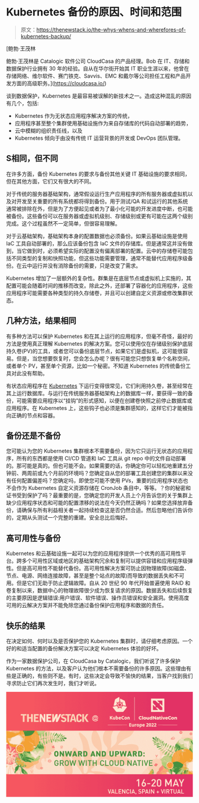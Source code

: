 # Kubernetes 备份的原因、时间和范围

> 原文：<https://thenewstack.io/the-whys-whens-and-wherefores-of-kubernetes-backup/>

[](https://cloudcasa.io/)

 [鲍勃·王茂林

鲍勃·王茂林是 Catalogic 软件公司 CloudCasa 的产品经理。Bob 在 IT、存储和数据保护行业拥有 30 年的经验。自从在华尔街开始其 IT 职业生涯以来，他曾在存储网络、维尔软件、赛门铁克、Savvis、EMC 和戴尔等公司担任工程和产品开发方面的高级职务。](https://cloudcasa.io/) [](https://cloudcasa.io/)

谈到数据保护，Kubernetes 是最容易被误解的新技术之一。造成这种混乱的原因有几个，包括:

*   Kubernetes 作为无状态应用程序解决方案的传统，
*   应用程序甚至整个集群使用基础设施作为来自存储库的代码自动部署的趋势，
*   云中模糊的组织责任线，以及
*   Kubernetes 倾向于由没有传统 IT 运营背景的开发或 DevOps 团队管理。

## **S**相同，但不同

在许多方面，备份 Kubernetes 的要求与备份其他关键 IT 基础设施的要求相同，但在其他方面，它们又有很大的不同。

对于传统的服务器基础架构，通常假设运行生产应用程序的所有服务器或虚拟机以及对开发至关重要的所有系统都将得到备份。用于测试/QA 和试运行的其他系统通常被排除在外，但是为了方便起见或者为了最小化可能的开发进度中断，也可能被备份。这些备份可以在服务器或虚拟机级别、存储级别或更有可能在这两个级别完成。这个过程虽然不一定简单，但很容易理解。

对于云基础架构，基础架构本身的配置数据也必须备份。如果云基础设施是使用 IaC 工具自动部署的，那么应该备份包含 IaC 文件的存储库。但是通常这并没有做到，当它做到时，必须希望实际的配置没有偏离部署的配置。云中的存储卷可能包括不同类型的复制和快照功能，但这些功能需要管理，通常不能替代应用程序级备份。在云中运行并没有消除备份的需要，只是改变了需求。

Kubernetes 增加了一层额外的复杂性。群集是在底层节点或虚拟机上实施的，其配置可能会随着时间的推移而改变。除此之外，还部署了容器化的应用程序，这些应用程序可能需要各种类型的持久存储卷，并且可以创建自定义资源或修改集群状态。

## **几种方法，结果相同**

有多种方法可以保护 Kubernetes 和在其上运行的应用程序，但毫不奇怪，最好的方法是使用真正理解 Kubernetes 的解决方案。您可以使用仅在存储级别保护底层持久卷(PV)的工具，或者您可以备份底层节点，如果它们是虚拟机，这可能很容易。但是，当您想要恢复时，您会怎么办呢？很有可能您只想恢复单个名称空间，或者单个 PV，甚至单个资源，比如一个秘密。不知道 Kubernetes 的传统备份工具对此没有帮助。

有状态应用程序在 [Kubernetes](https://thenewstack.io/category/kubernetes/) 下运行变得很常见，它们利用持久卷，甚至经常在其上运行数据库。与运行在传统服务器基础架构上的数据库一样，要获得一致的备份，可能需要应用程序以“挂钩”的形式感知，以便在创建卷快照之前停止数据库或应用程序。在 Kubernetes 上，这些钩子也必须是集群感知的，这样它们才能被指向正确的节点和容器。

## **备份还是不备份**

您可能认为您的 Kubernetes 集群根本不需要备份，因为它只运行无状态的应用程序，所有的东西都是使用 CI/CD 管道和 IaC 工具从 git repo 中的文件自动部署的。那可能是真的。但也可能不会。如果需要的话，你确定你可以轻松地重建五分钟前、两周前或九个月前的环境吗？您确定自从您的部署工具创建您的集群以来没有任何配置偏差吗？您确定吗，即使您可能不使用 PVs，重要的应用程序状态也不会作为 Kubernetes 自定义资源存储在 CronJob 条目中，等等。？你的秘密和证书受到保护了吗？最重要的是，您确定您的开发人员上个月告诉您的关于集群上缺少应用程序状态和可能的配置漂移的说法在今天仍然正确吗？如果您选择放弃备份，请确保与所有利益相关者一起持续检查这是否仍然合适。然后忽略他们告诉你的，定期从头测试一个完整的重建。安全总比后悔好。

## **高可用性与备份**

Kubernetes 和云基础设施一起可以为您的应用程序提供一个优秀的高可用性平台。跨多个可用性区域或地区的基础架构冗余和复制可以提供容错和应用程序级弹性。但是高可用性不能替代备份。高可用性解决方案可防止因物理故障(如磁盘、节点、电源、网络连接故障，甚至是整个站点的故障)而导致的数据丢失和不可用。但是它们无助于防止逻辑故障。自从 20 世纪 90 年代开始普遍使用 RAID 和卷复制以来，数据中心的物理故障很少成为恢复请求的原因。数据丢失和后续恢复的主要原因是逻辑错误:用户错误、软件错误、操作员错误和安全漏洞。使用高度可用的云解决方案并不能免除您通过备份保护应用程序和数据的责任。

## **快乐的结果**

在决定如何、何时以及是否保护您的 Kubernetes 集群时，请仔细考虑原因。一个好的和适当配置的备份解决方案可以决定 Kubernetes 体验的好坏。

作为一家数据保护公司，在 CloudCasa by Catalogic，我们听说了许多保护 Kubernetes 的方法，以及客户认为他们根本不需要备份的许多原因。这些理由有些是正确的，有些则不是。有时，这些决定会导致不愉快的结果，当客户找到我们寻求防止它们再次发生时，我们才听说。

![KubeCon EU 2022](img/3a946f86447e1f058ffa27e8553342db.png)

<svg xmlns:xlink="http://www.w3.org/1999/xlink" viewBox="0 0 68 31" version="1.1"><title>Group</title> <desc>Created with Sketch.</desc></svg>